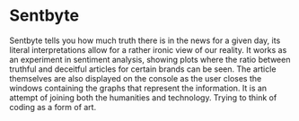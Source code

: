 # Sentbyte

Sentbyte tells you how much truth there is in the news for a given day, its literal interpretations allow for a rather ironic view of our reality. 
It works as an experiment in sentiment analysis, showing plots where the ratio between truthful and deceitful articles for certain brands can be seen. 
The article themselves are also displayed on the console as the user closes the windows containing the graphs that represent the information. 
It is an attempt of joining both the humanities and technology. 
Trying to think of coding as a form of art. 

